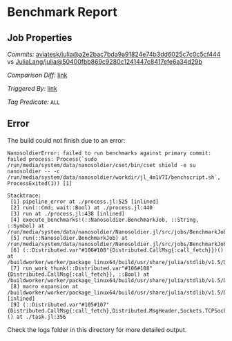 # Benchmark Report

## Job Properties

*Commits:* [aviatesk/julia@a2e2bac7bda9a91824e74b3dd6025c7c0c5cf444](https://github.com/aviatesk/julia/commit/a2e2bac7bda9a91824e74b3dd6025c7c0c5cf444) vs [JuliaLang/julia@50400fbb869c9280c1241447c8417efe6a34d29b](https://github.com/JuliaLang/julia/commit/50400fbb869c9280c1241447c8417efe6a34d29b)

*Comparison Diff:* [link](https://github.com/JuliaLang/julia/compare/50400fbb869c9280c1241447c8417efe6a34d29b..aviatesk/julia:a2e2bac7bda9a91824e74b3dd6025c7c0c5cf444)

*Triggered By:* [link](https://github.com/JuliaLang/julia/pull/40561#issuecomment-824640219)

*Tag Predicate:* `ALL`

## Error

The build could not finish due to an error:

```
NanosoldierError: failed to run benchmarks against primary commit: failed process: Process(`sudo /run/media/system/data/nanosoldier/cset/bin/cset shield -e su nanosoldier -- -c /run/media/system/data/nanosoldier/workdir/jl_4m1V7I/benchscript.sh`, ProcessExited(1)) [1]

Stacktrace:
 [1] pipeline_error at ./process.jl:525 [inlined]
 [2] run(::Cmd; wait::Bool) at ./process.jl:440
 [3] run at ./process.jl:438 [inlined]
 [4] execute_benchmarks!(::Nanosoldier.BenchmarkJob, ::String, ::Symbol) at /run/media/system/data/nanosoldier/Nanosoldier.jl/src/jobs/BenchmarkJob.jl:466
 [5] run(::Nanosoldier.BenchmarkJob) at /run/media/system/data/nanosoldier/Nanosoldier.jl/src/jobs/BenchmarkJob.jl:228
 [6] (::Distributed.var"#106#108"{Distributed.CallMsg{:call_fetch}})() at /buildworker/worker/package_linux64/build/usr/share/julia/stdlib/v1.5/Distributed/src/process_messages.jl:294
 [7] run_work_thunk(::Distributed.var"#106#108"{Distributed.CallMsg{:call_fetch}}, ::Bool) at /buildworker/worker/package_linux64/build/usr/share/julia/stdlib/v1.5/Distributed/src/process_messages.jl:79
 [8] macro expansion at /buildworker/worker/package_linux64/build/usr/share/julia/stdlib/v1.5/Distributed/src/process_messages.jl:294 [inlined]
 [9] (::Distributed.var"#105#107"{Distributed.CallMsg{:call_fetch},Distributed.MsgHeader,Sockets.TCPSocket})() at ./task.jl:356
```

Check the logs folder in this directory for more detailed output.

